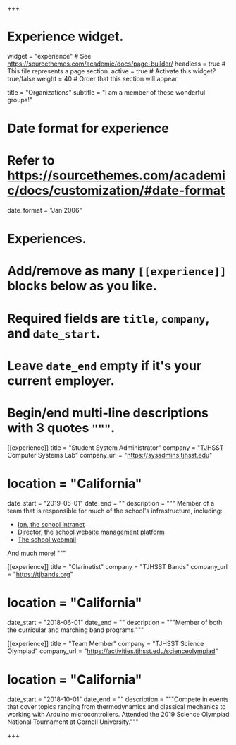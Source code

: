 +++
# Experience widget.
widget = "experience"  # See https://sourcethemes.com/academic/docs/page-builder/
headless = true  # This file represents a page section.
active = true  # Activate this widget? true/false
weight = 40  # Order that this section will appear.

title = "Organizations"
subtitle = "I am a member of these wonderful groups!"

# Date format for experience
#   Refer to https://sourcethemes.com/academic/docs/customization/#date-format
date_format = "Jan 2006"

# Experiences.
#   Add/remove as many `[[experience]]` blocks below as you like.
#   Required fields are `title`, `company`, and `date_start`.
#   Leave `date_end` empty if it's your current employer.
#   Begin/end multi-line descriptions with 3 quotes `"""`.
[[experience]]
  title = "Student System Administrator"
  company = "TJHSST Computer Systems Lab"
  company_url = "https://sysadmins.tjhsst.edu"
#  location = "California"
  date_start = "2019-05-01"
  date_end = ""
  description = """
  Member of a team that is responsible for much of the school's infrastructure, including:
  * [Ion, the school intranet](https://ion.tjhsst.edu)
  * [Director, the school website management platform](https://director.tjhsst.edu)
  * [The school webmail](https://webmail.tjhsst.edu)
  
  And much more!
  """

[[experience]]
  title = "Clarinetist"
  company = "TJHSST Bands"
  company_url = "https://tjbands.org"
#  location = "California"
  date_start = "2018-06-01"
  date_end = ""
  description = """Member of both the curricular and marching band programs."""

[[experience]]
  title = "Team Member"
  company = "TJHSST Science Olympiad"
  company_url = "https://activities.tjhsst.edu/scienceolympiad"
#  location = "California"
  date_start = "2018-10-01"
  date_end = ""
  description = """Compete in events that cover topics ranging from thermodynamics and classical mechanics to working with Arduino microcontrollers. Attended the 2019 Science Olympiad National Tournament at Cornell University."""
  
+++
